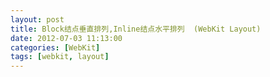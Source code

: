 ```yaml
---
layout: post
title: Block结点垂直排列,Inline结点水平排列  (WebKit Layout)
date: 2012-07-03 11:13:00
categories: [WebKit]
tags: [webkit, layout]
---
```

   